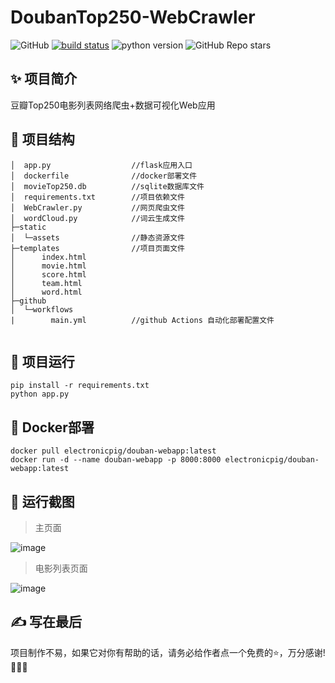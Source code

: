 # DoubanTop250-WebCrawler
![GitHub](https://img.shields.io/github/license/electronic-pig/DoubanTop250-WebCrawler)
[![build status](https://github.com/electronic-pig/DoubanTop250-WebCrawler/actions/workflows/main.yml/badge.svg)](https://github.com/electronic-pig/DoubanTop250-WebCrawler/actions)
![python version](https://img.shields.io/badge/python-3.7+-orange.svg)
![GitHub Repo stars](https://img.shields.io/github/stars/electronic-pig/DoubanTop250-WebCrawler)

## ✨ 项目简介
豆瓣Top250电影列表网络爬虫+数据可视化Web应用

## 📁 项目结构
```
│  app.py                  //flask应用入口
│  dockerfile              //docker部署文件
│  movieTop250.db          //sqlite数据库文件
│  requirements.txt        //项目依赖文件
│  WebCrawler.py           //网页爬虫文件
│  wordCloud.py            //词云生成文件
├─static                   
│  └─assets                //静态资源文件
├─templates                //项目页面文件
│      index.html
│      movie.html
│      score.html
│      team.html
│      word.html
├─github
│  └─workflows
|        main.yml          //github Actions 自动化部署配置文件
        
```

## 🚀 项目运行
```
pip install -r requirements.txt
python app.py
```

## 🐳 Docker部署
```
docker pull electronicpig/douban-webapp:latest
docker run -d --name douban-webapp -p 8000:8000 electronicpig/douban-webapp:latest
```

## 📸 运行截图
> 主页面

![image](https://github.com/electronic-pig/DoubanTop250-WebCrawler/assets/103497254/655a439e-1f02-4bef-a8a0-63cb550e26f3)

> 电影列表页面

![image](https://github.com/electronic-pig/DoubanTop250-WebCrawler/assets/103497254/fef08b8c-1d85-4f83-ae16-eac79272b5b4)

## ✍ 写在最后
项目制作不易，如果它对你有帮助的话，请务必给作者点一个免费的⭐，万分感谢!🙏🙏🙏
